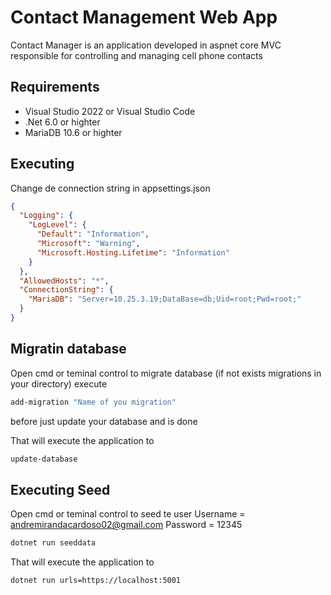 # Contact Management Web App

Contact Manager is an application developed in aspnet core MVC responsible for controlling and managing cell phone contacts

## Requirements

- Visual Studio 2022 or Visual Studio Code
- .Net 6.0 or highter
- MariaDB 10.6 or highter

## Executing

Change de connection string in appsettings.json

```json
{
  "Logging": {
    "LogLevel": {
      "Default": "Information",
      "Microsoft": "Warning",
      "Microsoft.Hosting.Lifetime": "Information"
    }
  },
  "AllowedHosts": "*",
  "ConnectionString": {
    "MariaDB": "Server=10.25.3.19;DataBase=db;Uid=root;Pwd=root;"
  }
}

```

## Migratin database


Open cmd or teminal control to migrate database (if not exists migrations in your directory) execute

```bash
add-migration "Name of you migration"
```

before just update your database and is done

That will execute the application to

```bash
update-database
```

## Executing Seed

Open cmd or teminal control to seed te user
Username = andremirandacardoso02@gmail.com
Password = 12345

```bash
dotnet run seeddata
```

That will execute the application to

```bash
dotnet run urls=https://localhost:5001
```

